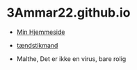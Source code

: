 # 3Ammar22.github.io

- [Min Hjemmeside](Test.html)
- [tændstikmand](stikman)

- Malthe, Det er ikke en virus, bare rolig
